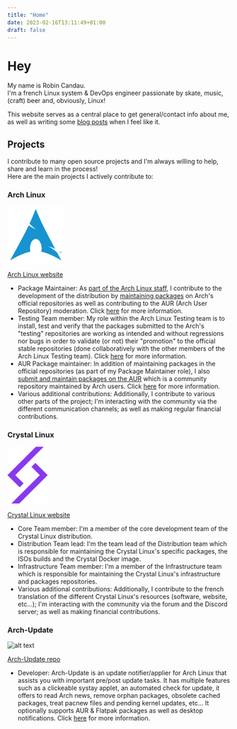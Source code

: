 ```yaml
---
title: "Home"
date: 2023-02-16T13:11:49+01:00
draft: false
---
```


# Hey

My name is Robin Candau.  
I'm a french Linux system & DevOps engineer passionate by skate, music, (craft) beer and, obviously, Linux!

This website serves as a central place to get general/contact info about me, as well as writing some [blog posts](https://antiz.fr/blog/) when I feel like it.

## Projects

I contribute to many open source projects and I'm always willing to help, share and learn in the process!  
Here are the main projects I actively contribute to:

### Arch Linux

![alt text](images/arch_linux-logo.png "Arch Linux logo")

[Arch Linux website](https://archlinux.org)

- Package Maintainer: As [part of the Arch Linux staff](https://archlinux.org/people/package-maintainers/#Antiz), I contribute to the development of the distribution by [maintaining packages](https://archlinux.org/packages/?sort=&q=&maintainer=Antiz&flagged=) on Arch's official repositories as well as contributing to the AUR (Arch User Repository) moderation. Click [here](https://wiki.archlinux.org/title/Package_Maintainers) for more information.
- Testing Team member: My role within the Arch Linux Testing team is to install, test and verify that the packages submitted to the Arch's "testing" repositories are working as intended and without regressions nor bugs in order to validate (or not) their "promotion" to the official stable repositories (done collaboratively with the other members of the Arch Linux Testing team). Click [here](https://wiki.archlinux.org/title/Arch_Testing_Team) for more information.
- AUR Package maintainer: In addition of maintaining packages in the official repositories (as part of my Package Maintainer role), I also [submit and maintain packages on the AUR](https://aur.archlinux.org/packages?O=0&SeB=M&K=Antiz&outdated=&SB=p&SO=d&PP=50&submit=Go) which is a community repository maintained by Arch users. Click [here](https://wiki.archlinux.org/title/Arch_User_Repository) for more information.
- Various additional contributions: Additionally, I contribute to various other parts of the project; I'm interacting with the community via the different communication channels; as well as making regular financial contributions.

### Crystal Linux

![alt text](images/crystal_linux-logo.png "Crystal Linux logo")

[Crystal Linux website](https://getcryst.al)

- Core Team member: I'm a member of the core development team of the Crystal Linux distribution.
- Distribution Team lead: I'm the team lead of the Distribution team which is responsible for maintaining the Crystal Linux's specific packages, the ISOs builds and the Crystal Docker image.
- Infrastructure Team member: I'm a member of the Infrastructure team which is responsible for maintaining the Crystal Linux's infrastructure and packages repositories.
- Various additional contributions: Additionally, I contribute to the french translation of the different Crystal Linux's resources (software, website, etc...); I'm interacting with the community via the forum and the Discord server; as well as making financial contributions.

### Arch-Update

![alt text](images/arch_update.svg "Arch Update logo")

[Arch-Update repo](https://github.com/Antiz96/arch-update)

- Developer: Arch-Update is an update notifier/applier for Arch Linux that assists you with important pre/post update tasks. It has multiple features such as a clickeable systay applet, an automated check for update, it offers to read Arch news, remove orphan packages, obsolete cached packages, treat pacnew files and pending kernel updates, etc... It optionally supports AUR & Flatpak packages as well as desktop notifications. Click [here](https://github.com/Antiz96/arch-update/blob/main/README.md) for more information.
